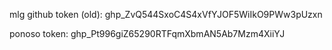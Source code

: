 mlg github token (old):
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

ponoso token:
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



